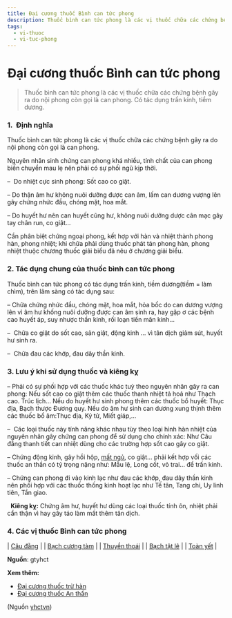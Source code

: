 ```yaml
---
title: Đại cương thuốc Bình can tức phong
description: Thuốc bình can tức phong là các vị thuốc chữa các chứng bệnh gây ra do nội phong còn gọi là can phong. Có tác dụng trấn kinh, tiềm dương.
tags:
  - vi-thuoc
  - vi-tuc-phong
---
```


# Đại cương thuốc Bình can tức phong 

> Thuốc bình can tức phong là các vị thuốc chữa các chứng bệnh gây ra do nội phong còn gọi là can phong. Có tác dụng trấn kinh, tiềm dương.

### **1.  Định nghĩa**

Thuốc bình can tức phong là các vị thuốc chữa các chứng bệnh gây ra do nội phong còn gọi là can phong.

Nguyên nhân sinh chứng can phong khá nhiều, tính chất của can phong biến chuyển mau lẹ nên phải có sự phối ngũ kịp thời.

–  Do nhiệt cực sinh phong: Sốt cao co giật.

– Do thận âm hư không nuôi dưỡng được can âm, lấm can dương vượng lên gây chứng nhức đầu, chóng mặt, hoa mắt.

– Do huyết hư nên can huyết cũng hư, không nuôi dưỡng dược cân mạc gây tay chân run, co giật…

Cần phân biệt chứng ngoại phong, kết hợp với hàn và nhiệt thành phong hàn, phong nhiệt; khi chữa phải dùng thuốc phát tán phong hàn, phong nhiệt thuộc chương thuốc giải biểu đã nêu ở chương giải biểu.

### **2. Tác dụng chung của thuốc bình can tức phong**

Thuốc bình can tức phong có tác dụng trấn kinh, tiềm dương(tiềm = làm chìm), trên lâm sàng có tác dụng sau:

– Chữa chứng nhức đầu, chóng mặt, hoa mắt, hỏa bốc do can dương vượng lên vì âm hư khống nuôi dưỡng được can âm sinh ra, hay gặp ơ các bệnh cao huyết áp, suy nhược thần kinh, rối loạn tiền mãn kinh…

–  Chữa co giật do sốt cao, sản giật, động kinh … vì tân dịch giảm sút, huyết hư sinh ra.

–  Chữa đau các khớp, đau dây thần kinh.

### 3. Lưu ý khi sử dụng thuốc và kiêng kỵ

– Phải có sự phối hợp với các thuốc khác tuỳ theo nguyên nhân gây ra can phong: Nếu sốt cao co giật thêm các thuốc thanh nhiệt tả hoả như Thạch cao. Trúc lịch… Nếu do huyết hư sinh phong thêm các thuốc bổ huyết: Thục địa, Bạch thược Đương quy. Nếu do âm hư sinh can dương xung thịnh thêm các thuốc bổ âm:Thục địa, Kỷ tử, Miết giáp,…

–  Các loại thuốc này tính năng khác nhau tùy theo loại hình hàn nhiệt của nguyên nhân gây chứng can phong để sử dụng cho chính xác: Như Câu đằng thanh tiết can nhiệt dùng cho các trường hợp sốt cao gây co giật.

– Chứng động kinh, gây hồi hộp, [mất ngủ](/yhctvn/chung-mat-ngu-theo-dong-y), co giật… phải kết hợp vối các thuốc an thần có tỷ trọng nặng như: Mẫu lệ, Long cốt, vỏ trai… để trấn kinh.

– Chứng can phong đi vào kinh lạc như đau các khớp, đau dây thần kinh nên phối hợp với các thuốc thống kinh hoạt lạc như Tế tân, Tang chi, Uy linh tiên, Tần giao.

  **Kiêng kỵ:** Chứng âm hư, huyết hư dùng các loại thuốc tính ôn, nhiệt phải cẩn thận vì hay gây táo làm mất thêm tân dịch.

### 4. Các vị thuốc Bình can tức phong

| [Câu đằng](/yhctvn/vi-thuoc-cau-dang) |
| [Bạch cương tàm](/yhctvn/vi-thuoc-bach-cuong-tam) |
| [Thuyền thoái](/yhctvn/vi-thuoc-thuyen-thoai) |
| [Bạch tật lê](/yhctvn/vi-thuoc-bach-tat-le) |
| [Toàn yết](/yhctvn/vi-thuoc-toan-yet) |

**Nguồn**: gtyhct

**Xem thêm:**

* [Đại cương thuốc trừ hàn](/yhctvn/dai-cuong-thuoc-tru-han)
* [Đại cương thuốc An thần](/yhctvn/dai-cuong-thuoc-an-than)

(Nguồn <a href="https://yhctvn.com/dai-cuong-thuoc-binh-can-tuc-phong/" target="_blank">yhctvn</a>)
